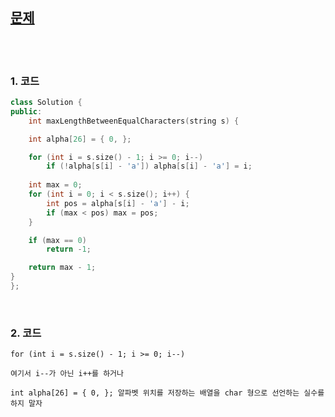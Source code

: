 [문제](https://leetcode.com/problems/largest-substring-between-two-equal-characters/)
------------------------------------

<br>
<br>

### 1. 코드
```cpp
class Solution {
public:
    int maxLengthBetweenEqualCharacters(string s) {

	int alpha[26] = { 0, };

	for (int i = s.size() - 1; i >= 0; i--) 
		if (!alpha[s[i] - 'a']) alpha[s[i] - 'a'] = i;
	
	int max = 0;
	for (int i = 0; i < s.size(); i++) {
		int pos = alpha[s[i] - 'a'] - i;
		if (max < pos) max = pos;
	}

	if (max == 0)
		return -1;

	return max - 1;
}
};
```

<br>

### 2. 코드
    
    for (int i = s.size() - 1; i >= 0; i--) 
    
    여기서 i--가 아닌 i++를 하거나 
    
    int alpha[26] = { 0, }; 알파벳 위치를 저장하는 배열을 char 형으로 선언하는 실수를 하지 말자
